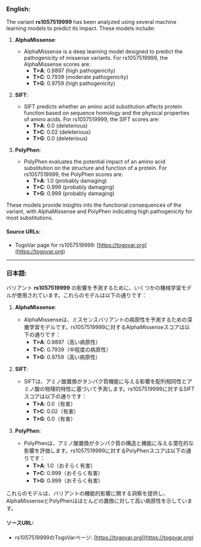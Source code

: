 ### English:
The variant **rs1057519999** has been analyzed using several machine learning models to predict its impact. These models include:

1. **AlphaMissense**:
   - AlphaMissense is a deep learning model designed to predict the pathogenicity of missense variants. For rs1057519999, the AlphaMissense scores are:
     - **T>A**: 0.9897 (high pathogenicity)
     - **T>C**: 0.7939 (moderate pathogenicity)
     - **T>G**: 0.9759 (high pathogenicity)

2. **SIFT**:
   - SIFT predicts whether an amino acid substitution affects protein function based on sequence homology and the physical properties of amino acids. For rs1057519999, the SIFT scores are:
     - **T>A**: 0.0 (deleterious)
     - **T>C**: 0.02 (deleterious)
     - **T>G**: 0.0 (deleterious)

3. **PolyPhen**:
   - PolyPhen evaluates the potential impact of an amino acid substitution on the structure and function of a protein. For rs1057519999, the PolyPhen scores are:
     - **T>A**: 1.0 (probably damaging)
     - **T>C**: 0.999 (probably damaging)
     - **T>G**: 0.999 (probably damaging)

These models provide insights into the functional consequences of the variant, with AlphaMissense and PolyPhen indicating high pathogenicity for most substitutions.

#### Source URLs:
- TogoVar page for rs1057519999: [https://togovar.org](https://togovar.org)

---

### 日本語:
バリアント **rs1057519999** の影響を予測するために、いくつかの機械学習モデルが使用されています。これらのモデルは以下の通りです：

1. **AlphaMissense**:
   - AlphaMissenseは、ミスセンスバリアントの病原性を予測するための深層学習モデルです。rs1057519999に対するAlphaMissenseスコアは以下の通りです：
     - **T>A**: 0.9897（高い病原性）
     - **T>C**: 0.7939（中程度の病原性）
     - **T>G**: 0.9759（高い病原性）

2. **SIFT**:
   - SIFTは、アミノ酸置換がタンパク質機能に与える影響を配列相同性とアミノ酸の物理的特性に基づいて予測します。rs1057519999に対するSIFTスコアは以下の通りです：
     - **T>A**: 0.0（有害）
     - **T>C**: 0.02（有害）
     - **T>G**: 0.0（有害）

3. **PolyPhen**:
   - PolyPhenは、アミノ酸置換がタンパク質の構造と機能に与える潜在的な影響を評価します。rs1057519999に対するPolyPhenスコアは以下の通りです：
     - **T>A**: 1.0（おそらく有害）
     - **T>C**: 0.999（おそらく有害）
     - **T>G**: 0.999（おそらく有害）

これらのモデルは、バリアントの機能的影響に関する洞察を提供し、AlphaMissenseとPolyPhenはほとんどの置換に対して高い病原性を示しています。

#### ソースURL:
- rs1057519999のTogoVarページ: [https://togovar.org](https://togovar.org)
